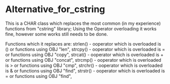 # Alternative_for_cstring

This is a CHAR class which replaces the most common (in my experience) functions from "cstring" library;
Using the Operator overloading it works fine, however some works still needs to be done.

Functions which it replaces are: 
strlen() - ooperator which is overloaded is () or functions using OBJ "len",
strcpy() - ooperator which is overloaded is = or functions using OBJ "copy",
strcat() - ooperator which is overloaded is + or functions using OBJ "concat",
strcmp() - ooperator which is overloaded is > or functions using OBJ "cmp",
strchr() - ooperator which is overloaded is & or functions using OBJ "find",
strstr() - ooperator which is overloaded is = or functions using OBJ "find",
